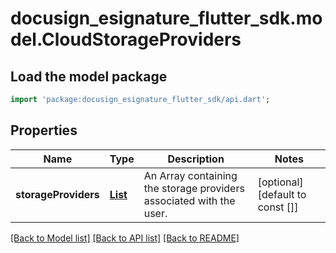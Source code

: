 # docusign_esignature_flutter_sdk.model.CloudStorageProviders

## Load the model package
```dart
import 'package:docusign_esignature_flutter_sdk/api.dart';
```

## Properties
Name | Type | Description | Notes
------------ | ------------- | ------------- | -------------
**storageProviders** | [**List<CloudStorageProvider>**](CloudStorageProvider.md) | An Array containing the storage providers associated with the user. | [optional] [default to const []]

[[Back to Model list]](../README.md#documentation-for-models) [[Back to API list]](../README.md#documentation-for-api-endpoints) [[Back to README]](../README.md)


